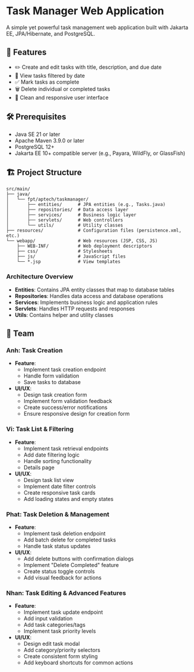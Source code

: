 # Task Manager Web Application

A simple yet powerful task management web application built with Jakarta EE, JPA/Hibernate, and PostgreSQL.

## 🌟 Features

- ✏️ Create and edit tasks with title, description, and due date
- 📅 View tasks filtered by date
- ✅ Mark tasks as complete
- 🗑️ Delete individual or completed tasks
- 🎨 Clean and responsive user interface

## 🛠️ Prerequisites

- Java SE 21 or later
- Apache Maven 3.9.0 or later
- PostgreSQL 12+
- Jakarta EE 10+ compatible server (e.g., Payara, WildFly, or GlassFish)


## 🏗️ Project Structure

```
src/main/
├── java/
│   └── fpt/aptech/taskmanager/
│       ├── entities/      # JPA entities (e.g., Tasks.java)
│       ├── repositories/  # Data access layer
│       ├── services/      # Business logic layer
│       ├── servlets/      # Web controllers
│       └── utils/         # Utility classes
├── resources/             # Configuration files (persistence.xml, etc.)
└── webapp/                # Web resources (JSP, CSS, JS)
    ├── WEB-INF/           # Web deployment descriptors
    ├── css/               # Stylesheets
    ├── js/                # JavaScript files
    └── *.jsp              # View templates
```

### Architecture Overview

- **Entities**: Contains JPA entity classes that map to database tables
- **Repositories**: Handles data access and database operations
- **Services**: Implements business logic and application rules
- **Servlets**: Handles HTTP requests and responses
- **Utils**: Contains helper and utility classes

## 👥 Team

### Anh: Task Creation
- **Feature**:
  - Implement task creation endpoint
  - Handle form validation
  - Save tasks to database
- **UI/UX**:
  - Design task creation form
  - Implement form validation feedback
  - Create success/error notifications
  - Ensure responsive design for creation form

### Vi: Task List & Filtering
- **Feature**:
  - Implement task retrieval endpoints
  - Add date filtering logic
  - Handle sorting functionality
  - Details page
- **UI/UX**:
  - Design task list view
  - Implement date filter controls
  - Create responsive task cards
  - Add loading states and empty states

### Phat: Task Deletion & Management
- **Feature**:
  - Implement task deletion endpoint
  - Add batch delete for completed tasks
  - Handle task status updates
- **UI/UX**:
  - Add delete buttons with confirmation dialogs
  - Implement "Delete Completed" feature
  - Create status toggle controls
  - Add visual feedback for actions

### Nhan: Task Editing & Advanced Features
- **Feature**:
  - Implement task update endpoint
  - Add input validation
  - Add task categories/tags
  - Implement task priority levels
- **UI/UX**:
  - Design edit task modal
  - Add category/priority selectors
  - Create consistent form styling
  - Add keyboard shortcuts for common actions

